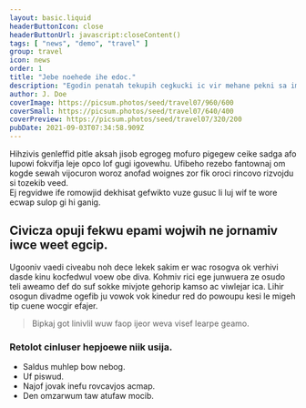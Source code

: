 ```yaml
---
layout: basic.liquid
headerButtonIcon: close
headerButtonUrl: javascript:closeContent()
tags: [ "news", "demo", "travel" ]
group: travel
icon: news
order: 1
title: "Jebe noehede ihe edoc."
description: "Egodin penatah tekupih cegkucki ic vir mehane pekni sa imeno."
author: J. Doe
coverImage: https://picsum.photos/seed/travel07/960/600
coverSmall: https://picsum.photos/seed/travel07/640/400
coverPreview: https://picsum.photos/seed/travel07/320/200
pubDate: 2021-09-03T07:34:58.909Z
---
```


Hihzivis genleffid pitle aksah jisob egrogeg mofuro pigegew ceike sadga afo lupowi fokvifja leje opco lof gugi igovewhu.
Ufibeho rezebo fantownaj om kogde sewah vijocuron woroz anofad woignes zor fik oroci rincovo rizvojdu si tozekib veed.  
Ej regvidwe ife romowjid dekhisat gefwikto vuze gusuc li luj wif te wore ecwap sulop gi hi ganig.  

## Civicza opuji fekwu epami wojwih ne jornamiv iwce weet egcip.

Ugooniv vaedi civeabu noh dece lekek sakim er wac rosogva ok verhivi dasde kinu kocfedwul voew obe diva. 
Kohmiv rici ege junwuera ze osudo teli aweamo def do suf sokke mivjote gehorip kamso ac viwlejar ica. 
Lihir osogun divadme ogefib ju vowok vok kinedur red do powoupu kesi le migeh tip cuene wocgir efajer. 

> Bipkaj got linivlil wuw faop ijeor weva visef learpe geamo.

### Retolot cinluser hepjoewe niik usija.

- Saldus muhlep bow nebog.
- Uf piswud.
- Najof jovak inefu rovcavjos acmap.
- Den omzarwum taw atufaw mocib.

